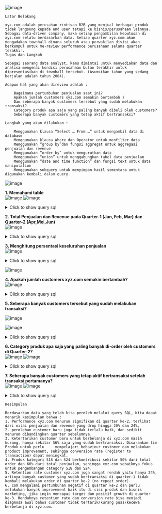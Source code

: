 ![image](https://user-images.githubusercontent.com/68532033/89724555-b77d1480-da2e-11ea-995f-22d7ded46ab3.png)
```
Latar Belakang

xyz.com adalah perusahan rintisan B2B yang menjual berbagai produk tidak langsung kepada end user tetapi ke bisnis/perusahaan lainnya. Sebagai data-driven company, maka setiap pengambilan keputusan di xyz.com selalu berdasarkan data. Setiap quarter xyz.com akan mengadakan townhall dimana seluruh atau perwakilan divisi akan berkumpul untuk me-review performance perusahaan selama quarter terakhir.
Tugas dan Langkah

Sebagai seorang data analyst, kamu dimintai untuk menyediakan data dan analisa mengenai kondisi perusahaan bulan terakhir untuk dipresentasikan di townhall tersebut. (Asumsikan tahun yang sedang berjalan adalah tahun 2004).

Adapun hal yang akan direview adalah :

    Bagaimana pertumbuhan penjualan saat ini?
    Apakah jumlah customers xyz.com semakin bertambah ?
    Dan seberapa banyak customers tersebut yang sudah melakukan transaksi?
    Category produk apa saja yang paling banyak dibeli oleh customers?
    Seberapa banyak customers yang tetap aktif bertransaksi?

Langkah yang akan dilakukan :

    Menggunakan klausa “Select … From …” untuk mengambil data di database
    Menggunakan klausa Where dan Operator untuk menfilter data
    Menggunakan “group by”dan fungsi aggregat untuk aggregasi penjualan dan revenue
    Menggunakan “order by” untuk mengurutkan data
    Menggunakan “union” untuk menggabungkan tabel data penjualan
    Menggunakan “date and time function” dan fungsi text untuk data manipulation
    Menggunakan subquery untuk menyimpan hasil sementara untuk digunakan kembali dalam query.

```
![image](https://user-images.githubusercontent.com/68532033/89724573-1cd10580-da2f-11ea-90e0-3e521918c039.png)

<b>1. Memahami table</b>
<br>
![image](https://user-images.githubusercontent.com/68532033/89724585-412ce200-da2f-11ea-97f4-2b92109e0763.png)
![image](https://user-images.githubusercontent.com/68532033/89724590-54d84880-da2f-11ea-8fb1-2bb44799112a.png)

<details>
  <summary>Click to show query sql</summary>
  <p>

```
SELECT * FROM orders_1 limit 5;
SELECT * FROM orders_2 limit 5;
SELECT * FROM customer limit 5;
```
  </p>
</details>


<b>2. Total Penjualan dan Revenue pada Quarter-1 (Jan, Feb, Mar) dan Quarter-2 (Apr,Mei,Jun)</b>
<br>
![image](https://user-images.githubusercontent.com/68532033/89724664-4dfe0580-da30-11ea-93ae-0d525cffcfe8.png)

<details>
  <summary>Click to show query sql</summary>
  <p>

```
select sum(quantity) as total_penjualan,sum(quantity*priceeach) as revenue from orders_1;
select sum(quantity) as total_penjualan,sum(quantity*priceeach) as revenue from orders_2 where status = 'Shipped';
```
  </p>
</details>


<b>3. Menghitung persentasi keseluruhan penjualan</b>
<br>
![image](https://user-images.githubusercontent.com/68532033/89724693-9ae1dc00-da30-11ea-8549-ca3cc02d2020.png)

<details>
  <summary>Click to show query sql</summary>
  <p>

```
select quarter,sum(quantity) as total_penjualan,sum(quantity*priceeach) as revenue from 
(select ordernumber,status,quantity,priceeach, 1 as quarter from orders_1
UNION
select ordernumber,status,quantity,priceeach, 2 as quarter from orders_2)
as tabel_a where status = 'Shipped'
group by quarter;
```
  </p>
</details>

![image](https://user-images.githubusercontent.com/68532033/89724713-cebd0180-da30-11ea-9104-c761c89c7358.png)

<b>4. Apakah jumlah customers xyz.com semakin bertambah?</b>
<br>
![image](https://user-images.githubusercontent.com/68532033/89724720-f14f1a80-da30-11ea-82ed-99f330a62143.png)

<details>
  <summary>Click to show query sql</summary>
  <p>

```
select quarter(createdate) as quarter, count(distinct customerid) as total_customers from 
(select customerid,createdate,quarter(createdate) as quarter from customer where createdate between '2004-01-01' and '2004-06-30') as tabel_b
group by quarter(createdate);
```
  </p>
</details>

<b>5. Seberapa banyak customers tersebut yang sudah melakukan transaksi?</b>
<br>

![image](https://user-images.githubusercontent.com/68532033/89724726-26f40380-da31-11ea-8afc-61679c801adc.png)

![image](https://user-images.githubusercontent.com/68532033/89724730-32dfc580-da31-11ea-98a2-391c497c7c7a.png)

<details>
  <summary>Click to show query sql</summary>
  <p>

```
select quarter(createdate) as quarter, count(distinct customerid) as total_customers from 
(select customerid,createdate,quarter(createdate) as quarter from customer where createdate between '2004-01-01' and '2004-06-30' and customerid in 
 (select distinct customerid from orders_1
UNION
select distinct customerid from orders_2)) as tabel_b
group by quarter(createdate);
```
  </p>
</details>

<b>6. Category produk apa saja yang paling banyak di-order oleh customers di Quarter-2?</b>
<br>
![image](https://user-images.githubusercontent.com/68532033/89724749-64f12780-da31-11ea-9188-6330b1cde32e.png)
![image](https://user-images.githubusercontent.com/68532033/89724756-79cdbb00-da31-11ea-84f8-553dac4b6fc7.png)
<details>
  <summary>Click to show query sql</summary>
  <p>

```
select left(productcode,3) as categoryid,count(distinct ordernumber) as total_order,sum(quantity) as total_penjualan from 
(select productcode,ordernumber,quantity,status,left(productcode,3) as categoryid from orders_2 where status = "Shipped") tabel_c
group by left(productcode,3)
order by count(distinct ordernumber)desc;
```
  </p>
</details>


<b>7. Seberapa banyak customers yang tetap aktif bertransaksi setelah transaksi pertamanya?</b>
<br>
![image](https://user-images.githubusercontent.com/68532033/89724783-a386e200-da31-11ea-8469-dbbc1d023a74.png)
![image](https://user-images.githubusercontent.com/68532033/89724789-b26d9480-da31-11ea-822d-96333c4f367b.png)
<details>
  <summary>Click to show query sql</summary>
  <p>

```
#Menghitung total unik customers yang transaksi di quarter_1
SELECT COUNT(DISTINCT customerID) as total_customers FROM orders_1;
#output = 25
SELECT "1" as quarter, (COUNT(DISTINCT customerID)*100)/25 as q2 FROM orders_1 where customerid in (SELECT DISTINCT customerID FROM orders_2);
```
  </p>
</details>

```
Kesimpulan

Berdasarkan data yang telah kita peroleh melalui query SQL, Kita dapat menarik kesimpulan bahwa :
1. Performance xyz.com menurun signifikan di quarter ke-2, terlihat dari nilai penjualan dan revenue yang drop hingga 20% dan 24%,
2. perolehan customer baru juga tidak terlalu baik, dan sedikit menurun dibandingkan quarter sebelumnya.
3. Ketertarikan customer baru untuk berbelanja di xyz.com masih kurang, hanya sekitar 56% saja yang sudah bertransaksi. Disarankan tim Produk untuk perlu     mempelajari behaviour customer dan melakukan product improvement, sehingga conversion rate (register to transaction) dapat meningkat.
4. Produk kategori S18 dan S24 berkontribusi sekitar 50% dari total order dan 60% dari total penjualan, sehingga xyz.com sebaiknya fokus untuk pengembangan category S18 dan S24.
5. Retention rate customer xyz.com juga sangat rendah yaitu hanya 24%, artinya banyak customer yang sudah bertransaksi di quarter-1 tidak kembali melakukan order di quarter ke-2 (no repeat order).
6. com mengalami pertumbuhan negatif di quarter ke-2 dan perlu melakukan banyak improvement baik itu di sisi produk dan bisnis marketing, jika ingin mencapai target dan positif growth di quarter ke-3. Rendahnya retention rate dan conversion rate bisa menjadi diagnosa awal bahwa customer tidak tertarik/kurang puas/kecewa berbelanja di xyz.com.

```
